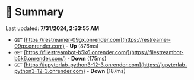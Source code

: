# 📖 Summary
Last updated: **7/31/2024, 2:33:55 AM**

- `GET` [https://restreamer-09gx.onrender.com](https://restreamer-09gx.onrender.com) - **Up** (876ms)
- `GET` [https://filestreambot-b5k6.onrender.com/](https://filestreambot-b5k6.onrender.com/) - **Down** (175ms)
- `GET` [https://jupyterlab-python3-12-3.onrender.com](https://jupyterlab-python3-12-3.onrender.com) - **Down** (187ms)
